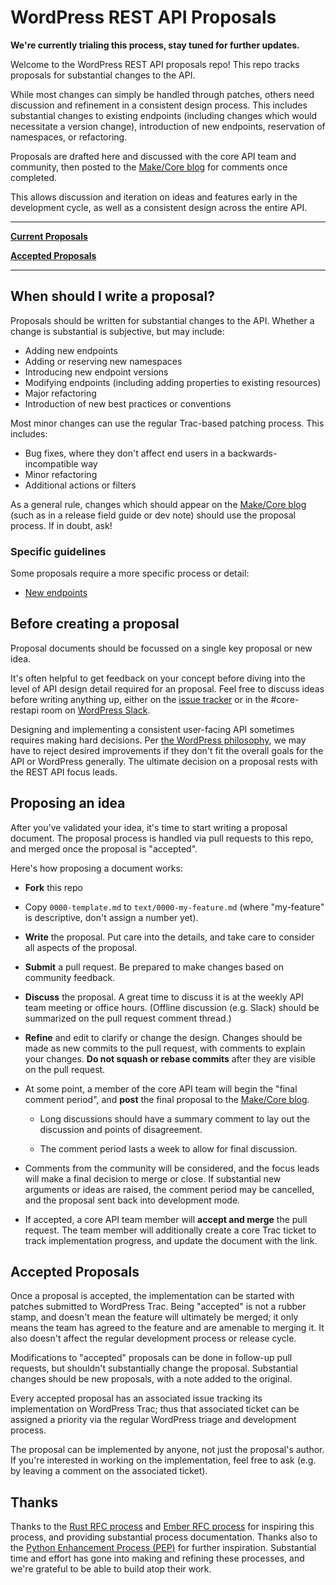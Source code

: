 # WordPress REST API Proposals

**We're currently trialing this process, stay tuned for further updates.**

Welcome to the WordPress REST API proposals repo! This repo tracks proposals for substantial changes to the API.

While most changes can simply be handled through patches, others need discussion and refinement in a consistent design process. This includes substantial changes to existing endpoints (including changes which would necessitate a version change), introduction of new endpoints, reservation of namespaces, or refactoring.

Proposals are drafted here and discussed with the core API team and community, then posted to the [Make/Core blog] for comments once completed.

This allows discussion and iteration on ideas and features early in the development cycle, as well as a consistent design across the entire API.

----

**[Current Proposals](https://github.com/WP-API/proposals/pulls)**

**[Accepted Proposals](https://github.com/WP-API/proposals/tree/master/text)**

----

## When should I write a proposal?

Proposals should be written for substantial changes to the API. Whether a change is substantial is subjective, but may include:

* Adding new endpoints
* Adding or reserving new namespaces
* Introducing new endpoint versions
* Modifying endpoints (including adding properties to existing resources)
* Major refactoring
* Introduction of new best practices or conventions

Most minor changes can use the regular Trac-based patching process. This includes:

* Bug fixes, where they don't affect end users in a backwards-incompatible way
* Minor refactoring
* Additional actions or filters

As a general rule, changes which should appear on the [Make/Core blog] (such as in a release field guide or dev note) should use the proposal process. If in doubt, ask!


### Specific guidelines

Some proposals require a more specific process or detail:

* [New endpoints](new-endpoints.md)


## Before creating a proposal

Proposal documents should be focussed on a single key proposal or new idea.

It's often helpful to get feedback on your concept before diving into the level of API design detail required for an proposal. Feel free to discuss ideas before writing anything up, either on the [issue tracker] or in the #core-restapi room on [WordPress Slack](https://chat.wordpress.org/).

Designing and implementing a consistent user-facing API sometimes requires making hard decisions. Per [the WordPress philosophy](https://wordpress.org/about/philosophy/), we may have to reject desired improvements if they don't fit the overall goals for the API or WordPress generally. The ultimate decision on a proposal rests with the REST API focus leads.


## Proposing an idea

After you've validated your idea, it's time to start writing a proposal document. The proposal process is handled via pull requests to this repo, and merged once the proposal is "accepted".

Here's how proposing a document works:

- **Fork** this repo

- Copy `0000-template.md` to `text/0000-my-feature.md` (where "my-feature" is descriptive, don't assign a number yet).

- **Write** the proposal. Put care into the details, and take care to consider all aspects of the proposal.

- **Submit** a pull request. Be prepared to make changes based on community feedback.

- **Discuss** the proposal. A great time to discuss it is at the weekly API team meeting or office hours. (Offline discussion (e.g. Slack) should be summarized on the pull request comment thread.)

- **Refine** and edit to clarify or change the design. Changes should be made as new commits to the pull request, with comments to explain your changes. **Do not squash or rebase commits** after they are visible on the pull request.

- At some point, a member of the core API team will begin the "final comment period", and **post** the final proposal to the [Make/Core blog].

	- Long discussions should have a summary comment to lay out the discussion and points of disagreement.

	- The comment period lasts a week to allow for final discussion.

- Comments from the community will be considered, and the focus leads will make a final decision to merge or close. If substantial new arguments or ideas are raised, the comment period may be cancelled, and the proposal sent back into development mode.

- If accepted, a core API team member will **accept and merge** the pull request. The team member will additionally create a core Trac ticket to track implementation progress, and update the document with the link.


## Accepted Proposals

Once a proposal is accepted, the implementation can be started with patches submitted to WordPress Trac. Being "accepted" is not a rubber stamp, and doesn't mean the feature will ultimately be merged; it only means the team has agreed to the feature and are amenable to merging it. It also doesn't affect the regular development process or release cycle.

Modifications to "accepted" proposals can be done in follow-up pull requests, but shouldn't substantially change the proposal. Substantial changes should be new proposals, with a note added to the original.

Every accepted proposal has an associated issue tracking its implementation on WordPress Trac; thus that associated ticket can be assigned a priority via the regular WordPress triage and development process.

The proposal can be implemented by anyone, not just the proposal's author. If you're interested in working on the implementation, feel free to ask (e.g. by leaving a comment on the associated ticket).


## Thanks

Thanks to the [Rust RFC process] and [Ember RFC process] for inspiring this process, and providing substantial process documentation. Thanks also to the [Python Enhancement Process (PEP)](https://www.python.org/dev/peps/pep-0001/) for further inspiration. Substantial time and effort has gone into making and refining these processes, and we're grateful to be able to build atop their work.

[Rust RFC process]: https://github.com/rust-lang/rfcs
[Ember RFC process]: https://github.com/emberjs/rfcs
[issue tracker]: https://github.com/WP-API/rfcs/issues
[Make/Core blog]: https://make.wordpress.org/core/
